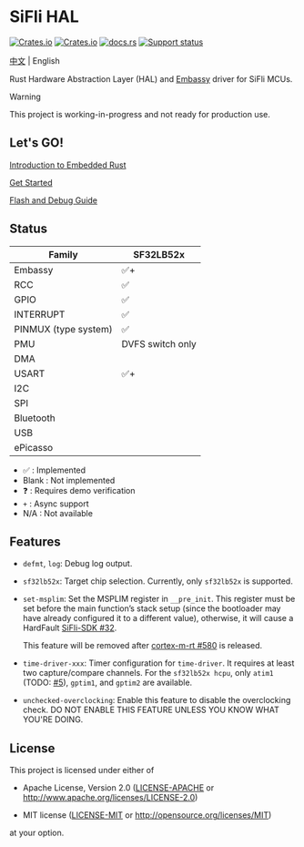 # SiFli HAL

[![Crates.io][badge-license]][crates]
[![Crates.io][badge-version]][crates]
[![docs.rs][badge-docsrs]][docsrs]
[![Support status][badge-support-status]][githubrepo]

[badge-license]: https://img.shields.io/crates/l/sifli-hal?style=for-the-badge
[badge-version]: https://img.shields.io/crates/v/sifli-hal?style=for-the-badge
[badge-docsrs]: https://img.shields.io/docsrs/sifli-hal?style=for-the-badge
[badge-support-status]: https://img.shields.io/badge/Support_status-Community-yellow?style=for-the-badge
[crates]: https://crates.io/crates/sifli-hal
[docsrs]: https://docs.rs/sifli-hal
[githubrepo]: https://github.com/OpenSiFli/sifli-hal

[中文](README_zh.md) | English

Rust Hardware Abstraction Layer (HAL) and [Embassy](https://github.com/embassy-rs/embassy) driver for SiFli MCUs.

> [!WARNING]
> 
> This project is working-in-progress and not ready for production use.

## Let's GO!

[Introduction to Embedded Rust](../docs/intro_to_embedded_rust.md)

[Get Started](../docs/get_started.md)

[Flash and Debug Guide](../docs/flash_and_debug.md)

## Status

| Family               | SF32LB52x        |
| -------------------- | ---------------- |
| Embassy              | ✅+               |
| RCC                  | ✅                |
| GPIO                 | ✅                |
| INTERRUPT            | ✅                |
| PINMUX (type system) | ✅                |
| PMU                  | DVFS switch only |
| DMA                  |                  |
| USART                | ✅+               |
| I2C                  |                  |
| SPI                  |                  |
| Bluetooth            |                  |
| USB                  |                  |
| ePicasso             |                  |

- ✅ : Implemented
- Blank : Not implemented
- ❓ : Requires demo verification
- `+` : Async support
- N/A : Not available

## Features

- `defmt`, `log`: Debug log output.

- `sf32lb52x`: Target chip selection. Currently, only `sf32lb52x` is supported.

- `set-msplim`: Set the MSPLIM register in `__pre_init`. This register must be set before the main function’s stack setup (since the bootloader may have already configured it to a different value), otherwise, it will cause a HardFault [SiFli-SDK #32](https://github.com/OpenSiFli/SiFli-SDK/issues/32).

  This feature will be removed after [cortex-m-rt #580](https://github.com/rust-embedded/cortex-m/pull/580)  is released.

- `time-driver-xxx`: Timer configuration for `time-driver`. It requires at least two capture/compare channels. For the `sf32lb52x hcpu`, only `atim1` (TODO: [#5](https://github.com/OpenSiFli/sifli-rs/issues/5)), `gptim1`, and `gptim2` are available.

- `unchecked-overclocking`: Enable this feature to disable the overclocking check. DO NOT ENABLE THIS FEATURE UNLESS YOU KNOW WHAT YOU'RE DOING.

## License

This project is licensed under either of

- Apache License, Version 2.0 ([LICENSE-APACHE](../LICENSE-APACHE) or <http://www.apache.org/licenses/LICENSE-2.0>)

- MIT license ([LICENSE-MIT](../LICENSE-MIT) or <http://opensource.org/licenses/MIT>)

at your option.